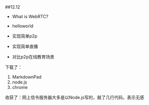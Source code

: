 ##12.12

- What is WebRTC?

- helloworld
 
- 实现简单p2p

- 实现简单直播

- 对比p2p在线教育场景

下载了：

1. MarkdownPad
2. node.js
3. chrome

    
收获了：网上信令服务器大多是以Node.js写的，敲了几行代码，表示无感
